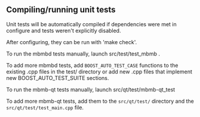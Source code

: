 Compiling/running unit tests
------------------------------------

Unit tests will be automatically compiled if dependencies were met in configure
and tests weren't explicitly disabled.

After configuring, they can be run with 'make check'.

To run the mbmbd tests manually, launch src/test/test_mbmb .

To add more mbmbd tests, add `BOOST_AUTO_TEST_CASE` functions to the existing
.cpp files in the test/ directory or add new .cpp files that
implement new BOOST_AUTO_TEST_SUITE sections.

To run the mbmb-qt tests manually, launch src/qt/test/mbmb-qt_test

To add more mbmb-qt tests, add them to the `src/qt/test/` directory and
the `src/qt/test/test_main.cpp` file.
